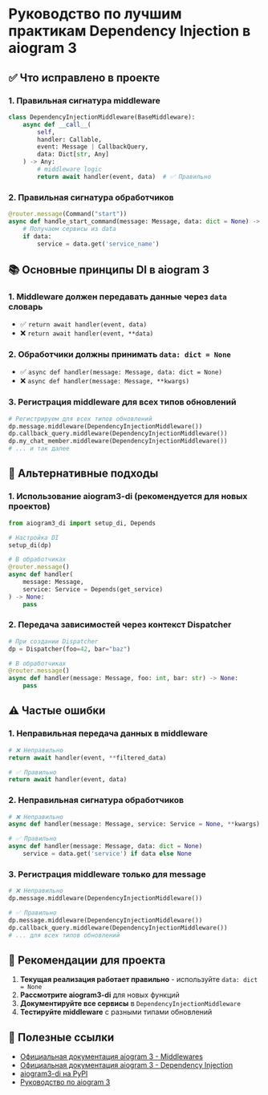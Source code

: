 # Руководство по лучшим практикам Dependency Injection в aiogram 3

## ✅ Что исправлено в проекте

### 1. Правильная сигнатура middleware
```python
class DependencyInjectionMiddleware(BaseMiddleware):
    async def __call__(
        self,
        handler: Callable,
        event: Message | CallbackQuery,
        data: Dict[str, Any]
    ) -> Any:
        # middleware logic
        return await handler(event, data)  # ✅ Правильно
```

### 2. Правильная сигнатура обработчиков
```python
@router.message(Command("start"))
async def handle_start_command(message: Message, data: dict = None) -> None:
    # Получаем сервисы из data
    if data:
        service = data.get('service_name')
```

## 📚 Основные принципы DI в aiogram 3

### 1. Middleware должен передавать данные через `data` словарь
- ✅ `return await handler(event, data)`
- ❌ `return await handler(event, **data)`

### 2. Обработчики должны принимать `data: dict = None`
- ✅ `async def handler(message: Message, data: dict = None)`
- ❌ `async def handler(message: Message, **kwargs)`

### 3. Регистрация middleware для всех типов обновлений
```python
# Регистрируем для всех типов обновлений
dp.message.middleware(DependencyInjectionMiddleware())
dp.callback_query.middleware(DependencyInjectionMiddleware())
dp.my_chat_member.middleware(DependencyInjectionMiddleware())
# ... и так далее
```

## 🔧 Альтернативные подходы

### 1. Использование aiogram3-di (рекомендуется для новых проектов)
```python
from aiogram3_di import setup_di, Depends

# Настройка DI
setup_di(dp)

# В обработчиках
@router.message()
async def handler(
    message: Message,
    service: Service = Depends(get_service)
) -> None:
    pass
```

### 2. Передача зависимостей через контекст Dispatcher
```python
# При создании Dispatcher
dp = Dispatcher(foo=42, bar="baz")

# В обработчиках
@router.message()
async def handler(message: Message, foo: int, bar: str) -> None:
    pass
```

## ⚠️ Частые ошибки

### 1. Неправильная передача данных в middleware
```python
# ❌ Неправильно
return await handler(event, **filtered_data)

# ✅ Правильно
return await handler(event, data)
```

### 2. Неправильная сигнатура обработчиков
```python
# ❌ Неправильно
async def handler(message: Message, service: Service = None, **kwargs)

# ✅ Правильно
async def handler(message: Message, data: dict = None)
    service = data.get('service') if data else None
```

### 3. Регистрация middleware только для message
```python
# ❌ Неправильно
dp.message.middleware(DependencyInjectionMiddleware())

# ✅ Правильно
dp.message.middleware(DependencyInjectionMiddleware())
dp.callback_query.middleware(DependencyInjectionMiddleware())
# ... для всех типов обновлений
```

## 🎯 Рекомендации для проекта

1. **Текущая реализация работает правильно** - используйте `data: dict = None`
2. **Рассмотрите aiogram3-di** для новых функций
3. **Документируйте все сервисы** в `DependencyInjectionMiddleware`
4. **Тестируйте middleware** с разными типами обновлений

## 📖 Полезные ссылки

- [Официальная документация aiogram 3 - Middlewares](https://docs.aiogram.dev/en/v3.1.0/dispatcher/middlewares.html)
- [Официальная документация aiogram 3 - Dependency Injection](https://docs.aiogram.dev/en/v3.19.0/dispatcher/dependency_injection.html)
- [aiogram3-di на PyPI](https://pypi.org/project/aiogram3-di/)
- [Руководство по aiogram 3](https://mastergroosha.github.io/aiogram-3-guide/filters-and-middlewares/)
